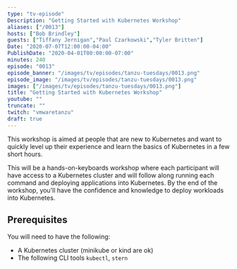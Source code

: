 ```yaml
---
type: "tv-episode"
Description: "Getting Started with Kubernetes Workshop"
aliases: ["/0013"]
hosts: ["Bob Brindley"]
guests: ["Tiffany Jernigan","Paul Czarkowski","Tyler Britten"]
Date: "2020-07-07T12:00:00-04:00"
PublishDate: "2020-04-01T00:00:00-07:00"
minutes: 240
episode: "0013"
episode_banner: "/images/tv/episodes/tanzu-tuesdays/0013.png"
episode_image: "/images/tv/episodes/tanzu-tuesdays/0013.png"
images: ["/images/tv/episodes/tanzu-tuesdays/0013.png"]
title: "Getting Started with Kubernetes Workshop"
youtube: ""
truncate: ""
twitch: "vmwaretanzu"
draft: true
---
```


This workshop is aimed at people that are new to Kubernetes and want to quickly level up their experience and learn the basics of Kubernetes in a few short hours.

This will be a hands-on-keyboards workshop where each participant will have access to a Kubernetes cluster and will follow along running each command and deploying applications into Kubernetes. By the end of the workshop, you'll have the confidence and knowledge to deploy workloads into Kubernetes.

## Prerequisites

You will need to have the following:

* A Kubernetes cluster (minikube or kind are ok)
* The following CLI tools `kubectl`, `stern`
